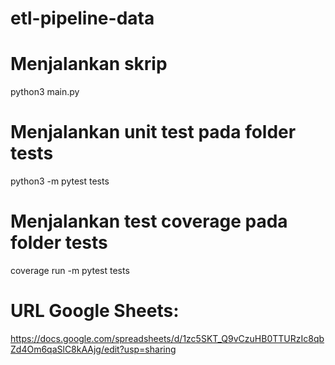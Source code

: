 # etl-pipeline-data

# Menjalankan skrip  
python3 main.py  

# Menjalankan unit test pada folder tests  
python3 -m pytest tests  

# Menjalankan test coverage pada folder tests  
coverage run -m pytest tests  

# URL Google Sheets:  
https://docs.google.com/spreadsheets/d/1zc5SKT_Q9vCzuHB0TTURzIc8qbZd4Om6qaSlC8kAAjg/edit?usp=sharing
